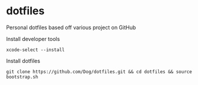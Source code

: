 dotfiles
========

Personal dotfiles based off various project on GitHub

Install developer tools

`xcode-select --install`

Install dotfiles

`git clone https://github.com/Dog/dotfiles.git && cd dotfiles && source bootstrap.sh`
